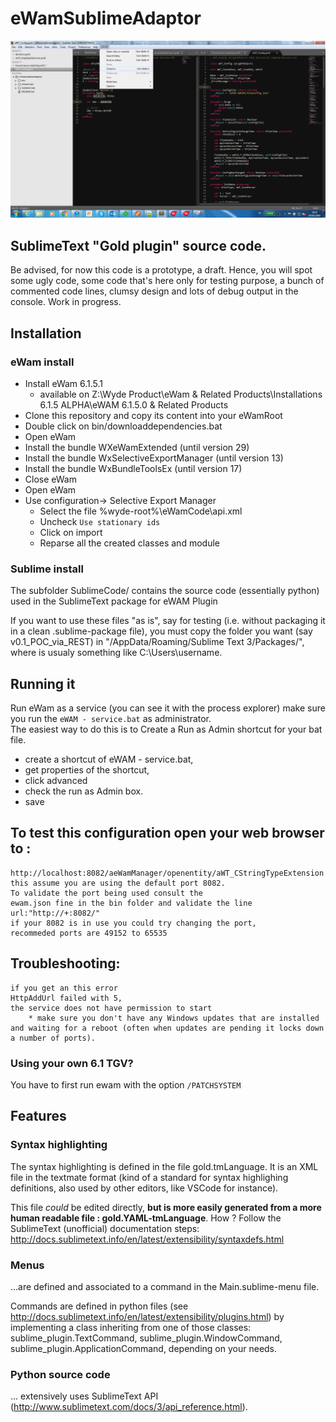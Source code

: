 # eWamSublimeAdaptor

![front end screen shot](screenshot.png)

## SublimeText "Gold plugin" source code.
Be advised, for now this code is a prototype, a draft. Hence, you will spot some ugly code, some code that's here only for testing purpose, a bunch of commented code lines, clumsy design and lots of debug output in the console. Work in progress.

## Installation
### eWam install
* Install eWam 6.1.5.1
  * available on Z:\Wyde Product\eWam & Related Products\Installations 6.1.5 ALPHA\eWAM 6.1.5.0 & Related Products
* Clone this repository and copy its content into your eWamRoot
* Double click on bin/downloaddependencies.bat
* Open eWam
* Install the bundle WXeWamExtended (until version 29)   
* Install the bundle WxSelectiveExportManager (until version 13)  
* Install the bundle WxBundleToolsEx (until version 17)
* Close eWam
* Open eWam
* Use configuration-> Selective Export Manager
  * Select the file %wyde-root%\eWamCode\api.xml
  * Uncheck `Use stationary ids`
  * Click on import
  * Reparse all the created classes and module
	

### Sublime install
The subfolder SublimeCode/ contains the source code (essentially python) used in the SublimeText package for eWAM Plugin

If you want to use these files "as is", say for testing (i.e. without packaging it in a clean .sublime-package file), you must copy the folder you want (say v0.1_POC_via_REST) in "<user folder>/AppData/Roaming/Sublime Text 3/Packages/", where <user folder> is usualy something like C:\Users\username\.

## Running it 	
Run eWam as a service (you can see it with the process explorer) make sure you run the `eWAM - service.bat` as administrator.  
The easiest way to do this is to Create a Run as Admin shortcut for your bat file.  
* create a shortcut of eWAM - service.bat, 
* get properties of the shortcut,
* click advanced
* check the run as Admin box.
* save

## To test this configuration open your web browser to :

	http://localhost:8082/aeWamManager/openentity/aWT_CStringTypeExtension
	this assume you are using the default port 8082.
	To validate the port being used consult the 
	ewam.json fine in the bin folder and validate the line
	url:"http://+:8082/"
	if your 8082 is in use you could try changing the port, 
	recommeded ports are 49152 to 65535

	
## Troubleshooting:

	if you get an this error
	HttpAddUrl failed with 5, 
	the service does not have permission to start
		* make sure you don't have any Windows updates that are installed and waiting for a reboot (often when updates are pending it locks down a number of ports).


### Using your own 6.1 TGV?
You have to first run ewam with the option `/PATCHSYSTEM`


## Features

### Syntax highlighting

The syntax highlighting is defined in the file gold.tmLanguage. It is an XML file in the textmate format (kind of a standard for syntax highlighing definitions, also used by other editors, like VSCode for instance).

This file _could_ be edited directly, **but is more easily generated from a more human readable file : gold.YAML-tmLanguage**. How ? Follow the SublimeText (unofficial) documentation steps: http://docs.sublimetext.info/en/latest/extensibility/syntaxdefs.html

### Menus

...are defined and associated to a command in the Main.sublime-menu file.

Commands are defined in python files (see http://docs.sublimetext.info/en/latest/extensibility/plugins.html) by implementing a class inheriting from one of those classes: sublime_plugin.TextCommand, sublime_plugin.WindowCommand, sublime_plugin.ApplicationCommand, depending on your needs.

### Python source code

... extensively uses SublimeText API (http://www.sublimetext.com/docs/3/api_reference.html).
